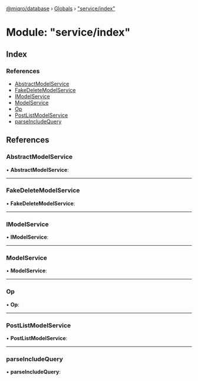 [@miqro/database](../README.md) › [Globals](../globals.md) › ["service/index"](_service_index_.md)

# Module: "service/index"

## Index

### References

* [AbstractModelService](_service_index_.md#abstractmodelservice)
* [FakeDeleteModelService](_service_index_.md#fakedeletemodelservice)
* [IModelService](_service_index_.md#imodelservice)
* [ModelService](_service_index_.md#modelservice)
* [Op](_service_index_.md#op)
* [PostListModelService](_service_index_.md#postlistmodelservice)
* [parseIncludeQuery](_service_index_.md#parseincludequery)

## References

###  AbstractModelService

• **AbstractModelService**:

___

###  FakeDeleteModelService

• **FakeDeleteModelService**:

___

###  IModelService

• **IModelService**:

___

###  ModelService

• **ModelService**:

___

###  Op

• **Op**:

___

###  PostListModelService

• **PostListModelService**:

___

###  parseIncludeQuery

• **parseIncludeQuery**:
